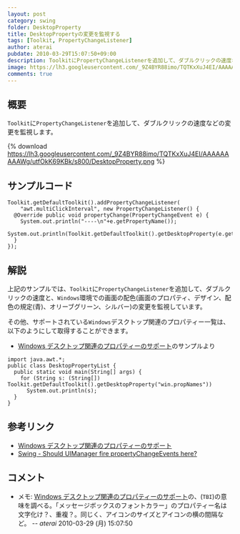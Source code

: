 ```yaml
---
layout: post
category: swing
folder: DesktopProperty
title: DesktopPropertyの変更を監視する
tags: [Toolkit, PropertyChangeListener]
author: aterai
pubdate: 2010-03-29T15:07:50+09:00
description: ToolkitにPropertyChangeListenerを追加して、ダブルクリックの速度などの変更を監視します。
image: https://lh3.googleusercontent.com/_9Z4BYR88imo/TQTKxXuJ4EI/AAAAAAAAAWg/utfOkK69KBk/s800/DesktopProperty.png
comments: true
---
```

## 概要
`Toolkit`に`PropertyChangeListener`を追加して、ダブルクリックの速度などの変更を監視します。

{% download https://lh3.googleusercontent.com/_9Z4BYR88imo/TQTKxXuJ4EI/AAAAAAAAAWg/utfOkK69KBk/s800/DesktopProperty.png %}

## サンプルコード
<pre class="prettyprint"><code>Toolkit.getDefaultToolkit().addPropertyChangeListener(
    "awt.multiClickInterval", new PropertyChangeListener() {
  @Override public void propertyChange(PropertyChangeEvent e) {
    System.out.println("----\n"+e.getPropertyName());
    System.out.println(Toolkit.getDefaultToolkit().getDesktopProperty(e.getPropertyName()));
  }
});
</code></pre>

## 解説
上記のサンプルでは、`Toolkit`に`PropertyChangeListener`を追加して、ダブルクリックの速度と、`Windows`環境での画面の配色(画面のプロパティ、デザイン、配色の規定(青)、オリーブグリーン、シルバー)の変更を監視しています。

その他、サポートされている`Windows`デスクトップ関連のプロパティー一覧は、以下のようにして取得することができます。

- [Windows デスクトップ関連のプロパティーのサポート](http://docs.oracle.com/javase/jp/6/technotes/guides/swing/1.4/w2k_props.html)のサンプルより

<!-- dummy comment line for breaking list -->

<pre class="prettyprint"><code>import java.awt.*;
public class DesktopPropertyList {
  public static void main(String[] args) {
    for (String s: (String[]) Toolkit.getDefaultToolkit().getDesktopProperty("win.propNames"))
      System.out.println(s);
  }
}
</code></pre>

## 参考リンク
- [Windows デスクトップ関連のプロパティーのサポート](http://docs.oracle.com/javase/jp/6/technotes/guides/swing/1.4/w2k_props.html)
- [Swing - Should UIManager fire propertyChangeEvents here?](https://community.oracle.com/thread/1352133)

<!-- dummy comment line for breaking list -->

## コメント
- メモ: [Windows デスクトップ関連のプロパティーのサポート](http://docs.oracle.com/javase/jp/6/technotes/guides/swing/1.4/w2k_props.html)の、(`TBI`)の意味を調べる。「メッセージボックスのフォントカラー」のプロパティー名は文字化け？、重複？。同じく、アイコンのサイズとアイコンの横の間隔など。 -- *aterai* 2010-03-29 (月) 15:07:50

<!-- dummy comment line for breaking list -->
